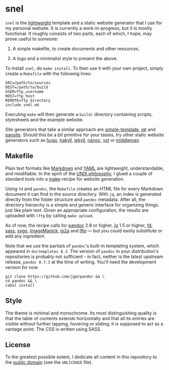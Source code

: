 snel
==============================================================================

`snel` is the [lightweight](http://idlewords.com/talks/website_obesity.htm) 
template and a static website generator that I use for my personal website. It 
is currently a work-in-progress, but it is mostly functional. It roughly 
consists of two parts, each of which, I hope, may prove useful to someone:

1.  A simple makefile, to create documents and other resources.

2.  A logo and a minimalist style to present the above.


To install `snel`, do `make install`. To then use it with your own project, 
simply create a `Makefile` with the following lines:

    SRC=/path/to/sources
    DEST=/path/to/build
    USER=ftp_username
    HOST=ftp_host
    REMOTE=ftp_directory
    include snel.mk

Executing `make` will then generate a `build/` directory containing scripts, 
stylesheets and the example website. 

Site generators that take a similar approach are 
[simple-template](https://github.com/simple-template/pandoc), 
[jqt](https://fadado.github.io/jqt/) and 
[pansite](https://github.com/wcaleb/website). Should this be a bit primitive 
for your tastes, try other static website generators such as 
[hugo](http://gohugo.io/), [hakyll](https://jaspervdj.be/hakyll/about.html),
[jekyll](http://jekyllrb.com/), [nanoc](https://nanoc.ws/), 
[yst](https://github.com/jgm/yst) or [middleman](https://middlemanapp.com/). 




Makefile
------------------------------------------------------------------------------

Plain text formats like [Markdown](http://commonmark.org/help/) and 
[YAML](http://www.yaml.org/spec/) are lightweight, understandable, and 
modifiable. In the spirit of the [UNIX 
philosophy](https://en.wikipedia.org/wiki/Unix_philosophy), I glued a couple 
of standard tools into a [make](https://www.gnu.org/software/make)-recipe for 
website generation.

Using `fd` and `pandoc`, the `Makefile` creates an HTML file for every 
Markdown document it can find in the source directory. With `jq`, an index is 
generated directly from the folder structure and `pandoc` metadata. After all, 
the directory hierarchy is a simple and generic interface for organizing 
things. just like plain text. Given an appropriate configuration, the results 
are uploaded with `lftp` by calling `make upload`.

As of now, the recipe calls for [pandoc](http://pandoc.org/) 2.8 or higher, 
[jq](https://stedolan.github.io/jq/) 1.5 or higher,
[fd](https://github.com/sharkdp/fd),
[sass](http://sass-lang.com/),
[svgo](https://github.com/svg/svgo),
[ImageMagick](http://www.imagemagick.org/),
[jp2a](https://csl.name/jp2a/) and
[lftp](http://lftp.yar.ru/) — but you could easily substitute or add any 
ingredient.

Note that we use the partials of `pandoc`'s built-in templating system, which 
appeared in `doctemplates 0.3`. The version of `pandoc` in your distribution's 
repositories is probably not sufficient - in fact, neither is the latest 
upstream release, `pandoc 0.7.3` at the time of writing. You'll need the 
development version for now.

    git clone https://github.com/jgm/pandoc && \
    cd pandoc && \
    cabal install


Style
------------------------------------------------------------------------------

The theme is minimal and monochrome. Its most distinguishing quality is that 
the table of contents extends horizontally and that all its entries are 
visible without further tapping, hovering or sliding; it is supposed to act as 
a vantage point. The CSS is written using SASS.



License
------------------------------------------------------------------------------

To the greatest possible extent, I dedicate all content in this
repository to the [public domain](https://unlicense.org/) (see the
`UNLICENSE` file).

